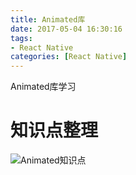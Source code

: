 ```yaml
---
title: Animated库
date: 2017-05-04 16:30:16
tags:
- React Native
categories: [React Native]
---
```


Animated库学习

<!-- more -->

# 知识点整理

![Animated知识点](http://upload-images.jianshu.io/upload_images/5214901-e568804412f7bb75.jpeg?imageMogr2/auto-orient/strip%7CimageView2/2/w/1240)



